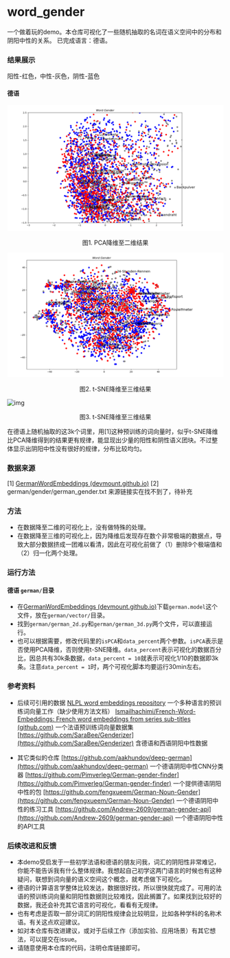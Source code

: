 # word_gender

一个做着玩的demo。本仓库可视化了一些随机抽取的名词在语义空间中的分布和阴阳中性的关系。
已完成语言：德语。

### 结果展示

阳性-红色，中性-灰色，阴性-蓝色

#### 德语

![img](german/pca3k.png)

<p style="text-align: center;">图1. PCA降维至二维结果</p>

![img](german/tsne3k.png)

<p style="text-align: center;">图2. t-SNE降维至三维结果</p>

![img](german/tsne3k.gif)

<p style="text-align: center;">图3. t-SNE降维至三维结果</p>

在德语上随机抽取的这3k个词里，用[1]这种预训练的词向量时，似乎t-SNE降维比PCA降维得到的结果更有规律，能显现出少量的阳性和阴性语义团块。不过整体显示出阴阳中性没有很好的规律，分布比较均匀。

### 数据来源

[1] [GermanWordEmbeddings (devmount.github.io)](https://devmount.github.io/GermanWordEmbeddings/#download)
[2] german/gender/german_gender.txt 来源链接实在找不到了，待补充

### 方法

- 在数据降至二维的可视化上，没有做特殊的处理。
- 在数据降至三维的可视化上，因为降维后发现存在数个非常极端的数据点，导致大部分数据挤成一团难以看清，因此在可视化前做了（1）删除9个极端值和（2）归一化两个处理。

### 运行方法
#### 德语  `german/`目录
- 在[GermanWordEmbeddings (devmount.github.io)](https://devmount.github.io/GermanWordEmbeddings/#download)下载`german.model`这个文件，放在`german/vector/`目录。
- 找到`german/german_2d.py`和`german/german_3d.py`两个文件，可以直接运行。
- 也可以根据需要，修改代码里的`isPCA`和`data_percent`两个参数。`isPCA`表示是否使用PCA降维，否则使用t-SNE降维。`data_percent`表示可视化的数据百分比，因总共有30k条数据，`data_percent = 10`就表示可视化1/10的数据即3k条。注意`data_percent = 1`时，两个可视化脚本均要运行30min左右。
  
### 参考资料

- 后续可引用的数据
[NLPL word embeddings repository](http://vectors.nlpl.eu/repository/) 一个多种语言的预训练词向量工作（缺少使用方法文档）
[Ismailhachimi/French-Word-Embeddings: French word embeddings from series sub-titles (github.com)](https://github.com/Ismailhachimi/French-Word-Embeddings) 一个法语预训练词向量数据集
[https://github.com/SaraBee/Genderizer](https://github.com/SaraBee/Genderizer) 含德语和西语阴阳中性数据

- 其它类似的仓库
[https://github.com/aakhundov/deep-german](https://github.com/aakhundov/deep-german) 一个德语阴阳中性CNN分类器
[https://github.com/Pimverleg/German-gender-finder](https://github.com/Pimverleg/German-gender-finder) 一个提供德语阴阳中性的包
[https://github.com/fengxueem/German-Noun-Gender](https://github.com/fengxueem/German-Noun-Gender) 一个德语阴阳中性的练习工具
[https://github.com/Andrew-2609/german-gender-api](https://github.com/Andrew-2609/german-gender-api) 一个德语阴阳中性的API工具


### 后续改进和反馈
- 本demo受启发于一些初学法语和德语的朋友问我，词汇的阴阳性非常难记，你能不能告诉我有什么整体规律。我想起自己初学这两门语言的时候也有这种疑问，联想到词向量的语义空间这个概念，就考虑做下可视化。
- 德语的计算语言学整体比较发达，数据很好找，所以很快就完成了。可用的法语的预训练词向量和阴阳性数据则比较难找，因此搁置了。如果找到比较好的数据，我还会补充其它语言的可视化，看看有无规律。
- 也有考虑是否取一部分词汇的阴阳性规律会比较明显，比如各种学科的名称术语。有关这点欢迎建议。
- 如对本仓库有改进建议，或对于后续工作（添加实验、应用场景）有其它想法，可以提交在issue。
- 请随意使用本仓库的代码，注明仓库链接即可。
